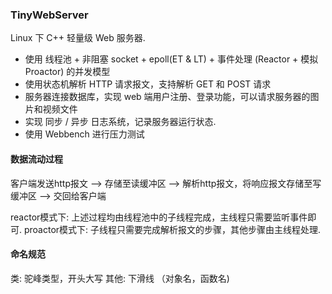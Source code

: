 ### TinyWebServer

Linux 下 C++ 轻量级 Web 服务器.

* 使用 线程池 + 非阻塞 socket + epoll(ET & LT) + 事件处理 (Reactor + 模拟 Proactor) 的并发模型
* 使用状态机解析 HTTP 请求报文，支持解析 GET 和 POST 请求
* 服务器连接数据库，实现 web 端用户注册、登录功能，可以请求服务器的图片和视频文件
* 实现 同步 / 异步 日志系统，记录服务器运行状态.
* 使用 Webbench 进行压力测试

#### 数据流动过程

客户端发送http报文 --> 存储至读缓冲区 --> 解析http报文，将响应报文存储至写缓冲区 --> 
交回给客户端

reactor模式下: 上述过程均由线程池中的子线程完成，主线程只需要监听事件即可.
proactor模式下: 子线程只需要完成解析报文的步骤，其他步骤由主线程处理.

#### 命名规范

类: 驼峰类型，开头大写
其他: 下滑线 （对象名，函数名)